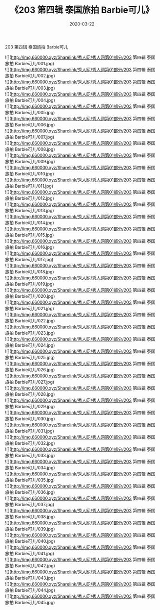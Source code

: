 ﻿---
layout: post
title:  《203 第四辑 泰国旅拍 Barbie可儿》
date:   2020-03-22
img: http://img.660000.xyz/Sharelink/秀人网/秀人网第01部分/203 第四辑 泰国旅拍 Barbie可儿/000.jpg
categories: [美女, 清纯, 唯美]
---

203 第四辑 泰国旅拍 Barbie可儿

  ![](http://img.660000.xyz/Sharelink/秀人网/秀人网第01部分/203 第四辑 泰国旅拍 Barbie可儿/001.jpg) <br> ![](http://img.660000.xyz/Sharelink/秀人网/秀人网第01部分/203 第四辑 泰国旅拍 Barbie可儿/002.jpg) <br> ![](http://img.660000.xyz/Sharelink/秀人网/秀人网第01部分/203 第四辑 泰国旅拍 Barbie可儿/003.jpg) <br> ![](http://img.660000.xyz/Sharelink/秀人网/秀人网第01部分/203 第四辑 泰国旅拍 Barbie可儿/004.jpg) <br> ![](http://img.660000.xyz/Sharelink/秀人网/秀人网第01部分/203 第四辑 泰国旅拍 Barbie可儿/005.jpg) <br> ![](http://img.660000.xyz/Sharelink/秀人网/秀人网第01部分/203 第四辑 泰国旅拍 Barbie可儿/006.jpg) <br> ![](http://img.660000.xyz/Sharelink/秀人网/秀人网第01部分/203 第四辑 泰国旅拍 Barbie可儿/007.jpg) <br> ![](http://img.660000.xyz/Sharelink/秀人网/秀人网第01部分/203 第四辑 泰国旅拍 Barbie可儿/008.jpg) <br> ![](http://img.660000.xyz/Sharelink/秀人网/秀人网第01部分/203 第四辑 泰国旅拍 Barbie可儿/009.jpg) <br> ![](http://img.660000.xyz/Sharelink/秀人网/秀人网第01部分/203 第四辑 泰国旅拍 Barbie可儿/010.jpg) <br> ![](http://img.660000.xyz/Sharelink/秀人网/秀人网第01部分/203 第四辑 泰国旅拍 Barbie可儿/011.jpg) <br> ![](http://img.660000.xyz/Sharelink/秀人网/秀人网第01部分/203 第四辑 泰国旅拍 Barbie可儿/012.jpg) <br> ![](http://img.660000.xyz/Sharelink/秀人网/秀人网第01部分/203 第四辑 泰国旅拍 Barbie可儿/013.jpg) <br> ![](http://img.660000.xyz/Sharelink/秀人网/秀人网第01部分/203 第四辑 泰国旅拍 Barbie可儿/014.jpg) <br> ![](http://img.660000.xyz/Sharelink/秀人网/秀人网第01部分/203 第四辑 泰国旅拍 Barbie可儿/015.jpg) <br> ![](http://img.660000.xyz/Sharelink/秀人网/秀人网第01部分/203 第四辑 泰国旅拍 Barbie可儿/016.jpg) <br> ![](http://img.660000.xyz/Sharelink/秀人网/秀人网第01部分/203 第四辑 泰国旅拍 Barbie可儿/017.jpg) <br> ![](http://img.660000.xyz/Sharelink/秀人网/秀人网第01部分/203 第四辑 泰国旅拍 Barbie可儿/018.jpg) <br> ![](http://img.660000.xyz/Sharelink/秀人网/秀人网第01部分/203 第四辑 泰国旅拍 Barbie可儿/019.jpg) <br> ![](http://img.660000.xyz/Sharelink/秀人网/秀人网第01部分/203 第四辑 泰国旅拍 Barbie可儿/020.jpg) <br> ![](http://img.660000.xyz/Sharelink/秀人网/秀人网第01部分/203 第四辑 泰国旅拍 Barbie可儿/021.jpg) <br> ![](http://img.660000.xyz/Sharelink/秀人网/秀人网第01部分/203 第四辑 泰国旅拍 Barbie可儿/022.jpg) <br> ![](http://img.660000.xyz/Sharelink/秀人网/秀人网第01部分/203 第四辑 泰国旅拍 Barbie可儿/023.jpg) <br> ![](http://img.660000.xyz/Sharelink/秀人网/秀人网第01部分/203 第四辑 泰国旅拍 Barbie可儿/024.jpg) <br> ![](http://img.660000.xyz/Sharelink/秀人网/秀人网第01部分/203 第四辑 泰国旅拍 Barbie可儿/025.jpg) <br> ![](http://img.660000.xyz/Sharelink/秀人网/秀人网第01部分/203 第四辑 泰国旅拍 Barbie可儿/026.jpg) <br> ![](http://img.660000.xyz/Sharelink/秀人网/秀人网第01部分/203 第四辑 泰国旅拍 Barbie可儿/027.jpg) <br> ![](http://img.660000.xyz/Sharelink/秀人网/秀人网第01部分/203 第四辑 泰国旅拍 Barbie可儿/028.jpg) <br> ![](http://img.660000.xyz/Sharelink/秀人网/秀人网第01部分/203 第四辑 泰国旅拍 Barbie可儿/029.jpg) <br> ![](http://img.660000.xyz/Sharelink/秀人网/秀人网第01部分/203 第四辑 泰国旅拍 Barbie可儿/030.jpg) <br> ![](http://img.660000.xyz/Sharelink/秀人网/秀人网第01部分/203 第四辑 泰国旅拍 Barbie可儿/031.jpg) <br> ![](http://img.660000.xyz/Sharelink/秀人网/秀人网第01部分/203 第四辑 泰国旅拍 Barbie可儿/032.jpg) <br> ![](http://img.660000.xyz/Sharelink/秀人网/秀人网第01部分/203 第四辑 泰国旅拍 Barbie可儿/033.jpg) <br> ![](http://img.660000.xyz/Sharelink/秀人网/秀人网第01部分/203 第四辑 泰国旅拍 Barbie可儿/034.jpg) <br> ![](http://img.660000.xyz/Sharelink/秀人网/秀人网第01部分/203 第四辑 泰国旅拍 Barbie可儿/035.jpg) <br> ![](http://img.660000.xyz/Sharelink/秀人网/秀人网第01部分/203 第四辑 泰国旅拍 Barbie可儿/036.jpg) <br> ![](http://img.660000.xyz/Sharelink/秀人网/秀人网第01部分/203 第四辑 泰国旅拍 Barbie可儿/037.jpg) <br> ![](http://img.660000.xyz/Sharelink/秀人网/秀人网第01部分/203 第四辑 泰国旅拍 Barbie可儿/038.jpg) <br> ![](http://img.660000.xyz/Sharelink/秀人网/秀人网第01部分/203 第四辑 泰国旅拍 Barbie可儿/039.jpg) <br> ![](http://img.660000.xyz/Sharelink/秀人网/秀人网第01部分/203 第四辑 泰国旅拍 Barbie可儿/040.jpg) <br> ![](http://img.660000.xyz/Sharelink/秀人网/秀人网第01部分/203 第四辑 泰国旅拍 Barbie可儿/041.jpg) <br> ![](http://img.660000.xyz/Sharelink/秀人网/秀人网第01部分/203 第四辑 泰国旅拍 Barbie可儿/042.jpg) <br> ![](http://img.660000.xyz/Sharelink/秀人网/秀人网第01部分/203 第四辑 泰国旅拍 Barbie可儿/043.jpg) <br> ![](http://img.660000.xyz/Sharelink/秀人网/秀人网第01部分/203 第四辑 泰国旅拍 Barbie可儿/044.jpg) <br> ![](http://img.660000.xyz/Sharelink/秀人网/秀人网第01部分/203 第四辑 泰国旅拍 Barbie可儿/045.jpg) <br>